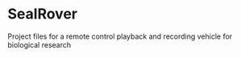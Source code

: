 # SealRover
Project files for a remote control playback and recording vehicle for biological research
